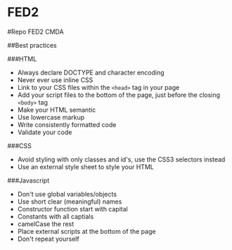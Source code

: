 FED2
====

#Repo FED2 CMDA

##Best practices

###HTML

- Always declare DOCTYPE and character encoding
- Never ever use inline CSS
- Link to your CSS files within the ```<head>``` tag in your page
- Add your script files to the bottom of the page, just before the closing ```<body>``` tag
- Make your HTML semantic
- Use lowercase markup
- Write consistently formatted code
- Validate your code

###CSS

- Avoid styling with only classes and id's, use the CSS3 selectors instead
- Use an external style sheet to style your HTML


###Javascript

- Don't use global variables/objects
- Use short clear (meaningful) names
- Constructor function start with capital
- Constants with all captials
- camelCase the rest
- Place external scripts at the bottom of the page
- Don't repeat yourself